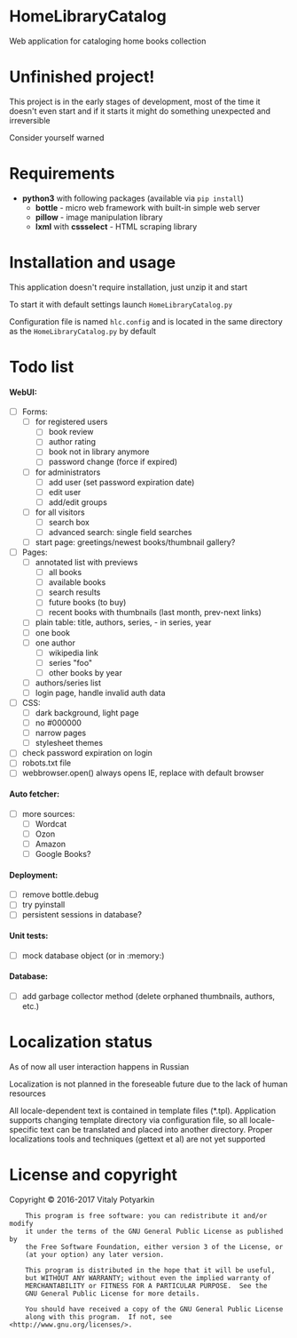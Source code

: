 # HomeLibraryCatalog
Web application for cataloging home books collection


# Unfinished project!
This project is in the early stages of development, most of the time it doesn't
even start and if it starts it might do something unexpected and irreversible

Consider yourself warned


# Requirements
* **python3** with following packages (available via `pip install`)
    * **bottle** - micro web framework with built-in simple web server
    * **pillow** - image manipulation library
    * **lxml** with **cssselect** - HTML scraping library


# Installation and usage
This application doesn't require installation, just unzip it and start

To start it with default settings launch `HomeLibraryCatalog.py`

Configuration file is named `hlc.config` and is located in the same directory
as the `HomeLibraryCatalog.py` by default


# Todo list
#### WebUI:
- [ ] Forms:
    - [ ] for registered users
        - [ ] book review
        - [ ] author rating
        - [ ] book not in library anymore
        - [ ] password change (force if expired)
    - [ ] for administrators
        - [ ] add user (set password expiration date)
        - [ ] edit user
        - [ ] add/edit groups
    - [ ] for all visitors
        - [ ] search box
        - [ ] advanced search: single field searches
    - [ ] start page: greetings/newest books/thumbnail gallery?
- [ ] Pages:
    - [ ] annotated list with previews
        - [ ] all books
        - [ ] available books
        - [ ] search results
        - [ ] future books (to buy)
        - [ ] recent books with thumbnails (last month, prev-next links)
    - [ ] plain table: title, authors, series, - in series, year
    - [ ] one book
    - [ ] one author
        - [ ] wikipedia link
        - [ ] series "foo"
        - [ ] other books by year
    - [ ] authors/series list
    - [ ] login page, handle invalid auth data
- [ ] CSS:
    - [ ] dark background, light page
    - [ ] no #000000
    - [ ] narrow pages
    - [ ] stylesheet themes
- [ ] check password expiration on login
- [ ] robots.txt file
- [ ] webbrowser.open() always opens IE, replace with default browser

#### Auto fetcher:
- [ ] more sources:
    - [ ] Wordcat
    - [ ] Ozon
    - [ ] Amazon
    - [ ] Google Books?

#### Deployment:
- [ ] remove bottle.debug
- [ ] try pyinstall
- [ ] persistent sessions in database?

#### Unit tests:
- [ ] mock database object (or in :memory:)

#### Database:
- [ ] add garbage collector method (delete orphaned thumbnails, authors, etc.)


# Localization status
As of now all user interaction happens in Russian

Localization is not planned in the foreseable future due to the lack of human
resources

All locale-dependent text is contained in template files (*.tpl).
Application supports changing template directory via configuration file, so all
locale-specific text can be translated and placed into another directory.
Proper localizations tools and techniques (gettext et al) are not yet supported


# License and copyright
Copyright © 2016-2017 Vitaly Potyarkin
```
    This program is free software: you can redistribute it and/or modify
    it under the terms of the GNU General Public License as published by
    the Free Software Foundation, either version 3 of the License, or
    (at your option) any later version.

    This program is distributed in the hope that it will be useful,
    but WITHOUT ANY WARRANTY; without even the implied warranty of
    MERCHANTABILITY or FITNESS FOR A PARTICULAR PURPOSE.  See the
    GNU General Public License for more details.

    You should have received a copy of the GNU General Public License
    along with this program.  If not, see <http://www.gnu.org/licenses/>.
```
